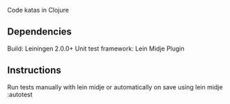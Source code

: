 Code katas in Clojure

Dependencies
------------

Build: Leiningen 2.0.0+
Unit test framework: Lein Midje Plugin

Instructions
------------

Run tests manually with lein midje or automatically on save using lein midje :autotest

